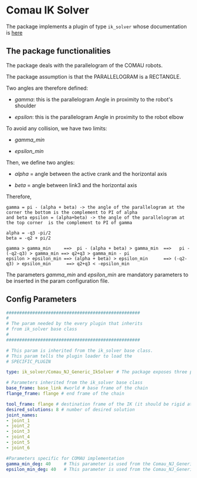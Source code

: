 # Comau IK Solver

The package implements a plugin of type `ik_solver` whose documentation is [here](https://github.com/JRL-CARI-CNR-UNIBS/ik_solver/blob/parallel-ik/README.md)

## The package functionalities

The package deals with the parallelogram of the COMAU robots. 

The package assumption is that the PARALLELOGRAM is a RECTANGLE.

Two angles are therefore defined: 

* *gamma*: this is the parallelogram Angle in proximity to the robot's shoulder

* *epsilon*: this is the parallelogram Angle in proximity to the robot elbow

To avoid any collision, we have two limits:

* *gamma_min*

* *epsilon_min*

Then, we define two angles: 

* *alpha* = angle between the active crank and the horizontal axis

* *beta*  = angle between link3 and the horizontal axis

Therefore, 

    gamma = pi - (alpha + beta) -> the angle of the parallelogram at the corner the bottom is the complement to PI of alpha
    and beta epsilon = (alpha+beta) -> the angle of the parallelogram at the top corner  is the complement to PI of gamma

    alpha = -q3 -pi/2
    beta = -q2 + pi/2

    gamma > gamma_min     ==>  pi - (alpha + beta) > gamma_min  ==>   pi - (-q2-q3) > gamma_min ==> q2+q3 > gamma_min - pi
    epsilon > epsilon_min ==> (alpha + beta) > epsilon_min      ==> (-q2-q3) > epsilon_min      ==> q2+q3 < -epsilon_min

The parameters *gamma_min* and *epsilon_min* are mandatory parameters to be inserted in the param configuration file.

## Config Parameters

```yaml
###################################################
#
# The param needed by the every plugin that inherits 
# from ik_solver base class
#
###################################################

# This param is inherited from the ik_solver base class.
# This param tells the plugin loader to load the 
# SPECIFIC_PLUGIN

type: ik_solver/Comau_NJ_Generic_IkSolver # The package exposes three plugins: Comau_NJ_Generic_IkSolver, Comau_NJ_220_27_IkSolver, Comau_NJ_370_27_IkSolver

# Parameters inherited from the ik_solver base class 
base_frame: base_link #world # base frame of the chain
flange_frame: flange # end frame of the chain

tool_frame: flange # destination frame of the IK (it should be rigid attached to flange_frame)
desired_solutions: 8 # number of desired solution
joint_names:
- joint_1
- joint_2
- joint_3
- joint_4
- joint_5
- joint_6

#Parameters specific for COMAU implementation
gamma_min_deg: 40     # This parameter is used from the Comau_NJ_Generic_IkSolver. It used to avoid collision of the parallelogram.
epsilon_min_deg: 40   # This parameter is used from the Comau_NJ_Generic_IkSolver. It used to avoid collision of the parallelogram.
```
